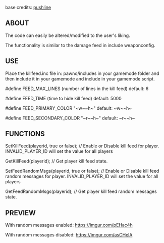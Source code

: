 base credits: [pushline](https://github.com/pushline)

ABOUT
- 

The code can easily be altered/modified to the user's liking.

The functionality is similar to the damage feed in include weaponconfig.

USE
- 

Place the killfeed.inc file in: pawno/includes in your gamemode folder and then include it in your gamemode and include in your gamemode script.

#define FEED_MAX_LINES (number of lines in the kill feed) default: 6

#define FEED_TIME (time to hide kill feed) default: 5000

#define FEED_PRIMARY_COLOR "~w~~h~" default: ~w~~h~

#define FEED_SECONDARY_COLOR "~r~~h~" default: ~r~~h~

FUNCTIONS
- 

SetKillFeed(playerid, true or false); // Enable or Disable kill feed for player. INVALID_PLAYER_ID will set the value for all players

GetKillFeed(playerid); // Get player kill feed state.

SetFeedRandomMsgs(playerid, true or false); // Enable or Disable kill feed random messages for player. INVALID_PLAYER_ID will set the value for all players

GetFeedRandomMsgs(playerid); // Get player kill feed random messages state.

PREVIEW
-

With random messages enabled:
https://imgur.com/pEHac4h

With random messages disabled:
https://imgur.com/asCHelA

